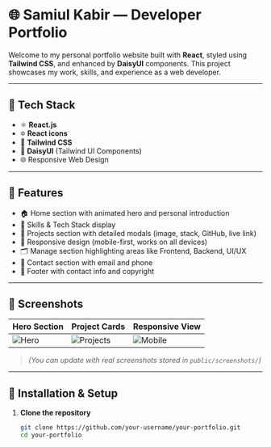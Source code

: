 # 🌐 Samiul Kabir — Developer Portfolio

Welcome to my personal portfolio website built with **React**, styled using **Tailwind CSS**, and enhanced by **DaisyUI** components. This project showcases my work, skills, and experience as a web developer.

---

## 🚀 Tech Stack

- ⚛️ **React.js**
- 🔯 **React icons**
- 🎨 **Tailwind CSS**
- 💠 **DaisyUI** (Tailwind UI Components)
- 🌐 Responsive Web Design

---

## 📁 Features

- 🏠 Home section with animated hero and personal introduction
- 🧠 Skills & Tech Stack display
- 💼 Projects section with detailed modals (image, stack, GitHub, live link)
- 📱 Responsive design (mobile-first, works on all devices)
- 🗂️ Manage section highlighting areas like Frontend, Backend, UI/UX
- 📩 Contact section with email and phone
- 🔗 Footer with contact info and copyright

---

## 📸 Screenshots

| Hero Section | Project Cards | Responsive View |
|--------------|---------------|------------------|
| ![Hero](public/screenshots/hero.png) | ![Projects](public/screenshots/projects.png) | ![Mobile](public/screenshots/mobile.png) |

> *(You can update with real screenshots stored in `public/screenshots/`)*

---

## 🔧 Installation & Setup

1. **Clone the repository**
   ```bash
   git clone https://github.com/your-username/your-portfolio.git
   cd your-portfolio
